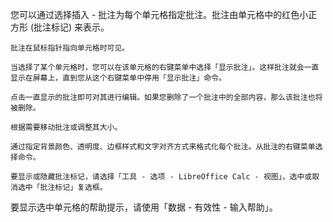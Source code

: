 您可以通过选择插入 - 批注为每个单元格指定批注。批注由单元格中的红色小正方形 (批注标记) 来表示。

    批注在鼠标指针指向单元格时可见。

    当选择了某个单元格时，您可以在该单元格的右键菜单中选择「显示批注」。这样批注就会一直显示在屏幕上，直到您从这个右键菜单中停用「显示批注」命令。

    点击一直显示的批注即可对其进行编辑。如果您删除了一个批注中的全部内容，那么该批注也将被删除。

    根据需要移动批注或调整其大小。

    通过指定背景颜色、透明度、边框样式和文字对齐方式来格式化每个批注。从批注的右键菜单选择命令。

    要显示或隐藏批注标记，请选择「工具 - 选项 - LibreOffice Calc - 视图」，选中或取消选中「批注标记」复选框。

要显示选中单元格的帮助提示，请使用「数据 - 有效性 - 输入帮助」。
